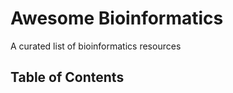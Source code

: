 # Awesome Bioinformatics
A curated list of bioinformatics resources

Table of Contents
-----------------
